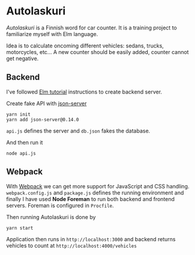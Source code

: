 # Autolaskuri

_Autolaskuri_ is a Finnish word for car counter. It is a training project to 
familiarize myself with Elm language.

Idea is to calculate oncoming different vehicles: sedans, trucks, motorcycles, etc... 
A new counter should be easily added, counter cannot get negative.

## Backend

I've followed [Elm tutorial](https://www.elm-tutorial.org/) instructions to create 
backend server.

Create fake API with [json-server](https://github.com/typicode/json-server)
```
yarn init
yarn add json-server@0.14.0
```

```api.js``` defines the server and ```db.json``` fakes the database.

And then run it
```
node api.js
```

## Webpack

With [Webpack](https://webpack.js.org/) we can get more support for JavaScript 
and CSS handling. ```webpack.config.js``` and ```package.js``` defines the running 
environment and finally I have used **Node Foreman** to run both backend and 
frontend servers. Foreman is configured in ```Procfile```.

Then running Autolaskuri is done by
```
yarn start
```

Application then runs in ```http://localhost:3000``` 
and backend returns vehicles to count at ```http://localhost:4000/vehicles```

